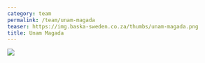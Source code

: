 ```yaml
---
category: team
permalink: /team/unam-magada
teaser: https://img.baska-sweden.co.za/thumbs/unam-magada.png
title: Unam Magada
---
```


[<img src="https://img.baska-sweden.co.za/resized/unam-magada.png" />](https://img.baska-sweden.co.za/original/unam-magada.png)

<!--
[Questionnare Answers](https://drive.google.com/open?id=1Ul2ehtR8NTStY9rb6dPWJ2PlLWWMA1R6rcixQnZ7fAU)
-->
